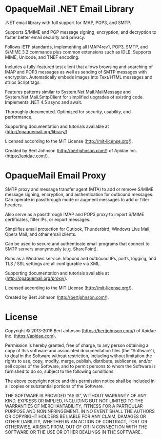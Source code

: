 OpaqueMail .NET Email Library
==============================

.NET email library with full support for IMAP, POP3, and SMTP.

Supports S/MIME and PGP message signing, encryption, and decryption to foster better email security and privacy.

Follows IETF standards, implementing all IMAP4rev1, POP3, SMTP, and S/MIME 3.2 commands plus common extensions such as IDLE.  Supports MIME, Unicode, and TNEF encoding.

Includes a fully-featured test client that allows browsing and searching of IMAP and POP3 messages as well as sending of SMTP messages with encryption.  Automatically embeds images into Text/HTML messages and strips Script tags.

Features patterns similar to System.Net.Mail.MailMessage and System.Net.Mail.SmtpClient for simplified upgrades of existing code.  Implements .NET 4.5 async and await.

Thoroughly documented.  Optimized for security, usability, and performance.

Supporting documentation and tutorials available at (http://opaquemail.org/library/).

Licensed according to the MIT License (http://mit-license.org/).

Created by Bert Johnson (http://bertjohnson.com/) of Apidae Inc. (https://apidae.com/).

OpaqueMail Email Proxy
==============================

SMTP proxy and message transfer agent (MTA) to add or remove S/MIME message signing, encryption, and authentication for outbound messages.  Can operate in passthrough mode or augment messages to add or filter headers.

Also serve as a passthrough IMAP and POP3 proxy to import S/MIME certificates, filter IPs, or export messages.

Simplifies email protection for Outlook, Thunderbird, Windows Live Mail, Opera Mail, and other email clients.

Can be used to secure and authenticate email programs that connect to SMTP servers anonymously (e.g. SharePoint).

Runs as a Windows service.  Inbound and outbound IPs, ports, logging, and TLS / SSL settings are all configurable via XML.

Supporting documentation and tutorials available at (http://opaquemail.org/proxy/).

Licensed according to the MIT License (http://mit-license.org/).

Created by Bert Johnson (http://bertjohnson.com/).

License
=======

Copyright © 2013-2016 Bert Johnson (https://bertjohnson.com/) of Apidae Inc. (https://apidae.com).

Permission is hereby granted, free of charge, to any person obtaining a copy of this software and associated documentation files (the “Software”), to deal in the Software without restriction, including without limitation the rights to use, copy, modify, merge, publish, distribute, sublicense, and/or sell copies of the Software, and to permit persons to whom the Software is furnished to do so, subject to the following conditions:

The above copyright notice and this permission notice shall be included in all copies or substantial portions of the Software.

THE SOFTWARE IS PROVIDED “AS IS”, WITHOUT WARRANTY OF ANY KIND, EXPRESS OR IMPLIED, INCLUDING BUT NOT LIMITED TO THE WARRANTIES OF MERCHANTABILITY, FITNESS FOR A PARTICULAR PURPOSE AND NONINFRINGEMENT. IN NO EVENT SHALL THE AUTHORS OR COPYRIGHT HOLDERS BE LIABLE FOR ANY CLAIM, DAMAGES OR OTHER LIABILITY, WHETHER IN AN ACTION OF CONTRACT, TORT OR OTHERWISE, ARISING FROM, OUT OF OR IN CONNECTION WITH THE SOFTWARE OR THE USE OR OTHER DEALINGS IN THE SOFTWARE.